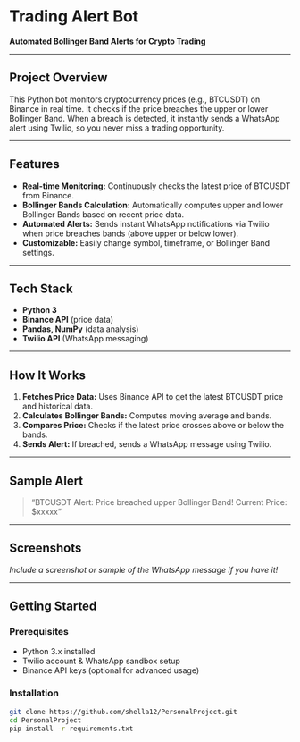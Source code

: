 # Trading Alert Bot
**Automated Bollinger Band Alerts for Crypto Trading**

---

## Project Overview

This Python bot monitors cryptocurrency prices (e.g., BTCUSDT) on Binance in real time. It checks if the price breaches the upper or lower Bollinger Band. When a breach is detected, it instantly sends a WhatsApp alert using Twilio, so you never miss a trading opportunity.

---

## Features

- **Real-time Monitoring:** Continuously checks the latest price of BTCUSDT from Binance.
- **Bollinger Bands Calculation:** Automatically computes upper and lower Bollinger Bands based on recent price data.
- **Automated Alerts:** Sends instant WhatsApp notifications via Twilio when price breaches bands (above upper or below lower).
- **Customizable:** Easily change symbol, timeframe, or Bollinger Band settings.

---

## Tech Stack

- **Python 3**
- **Binance API** (price data)
- **Pandas, NumPy** (data analysis)
- **Twilio API** (WhatsApp messaging)

---

## How It Works

1. **Fetches Price Data:** Uses Binance API to get the latest BTCUSDT price and historical data.
2. **Calculates Bollinger Bands:** Computes moving average and bands.
3. **Compares Price:** Checks if the latest price crosses above or below the bands.
4. **Sends Alert:** If breached, sends a WhatsApp message using Twilio.

---

## Sample Alert

> “BTCUSDT Alert: Price breached upper Bollinger Band! Current Price: $xxxxx”

---

## Screenshots

*Include a screenshot or sample of the WhatsApp message if you have it!*

---

## Getting Started

### Prerequisites

- Python 3.x installed
- Twilio account & WhatsApp sandbox setup
- Binance API keys (optional for advanced usage)

### Installation

```bash
git clone https://github.com/shella12/PersonalProject.git
cd PersonalProject
pip install -r requirements.txt
